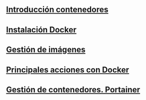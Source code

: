 ## [Introducción contenedores](Introduccion-contenedores-Docker.md)
## [Instalación Docker](Instalacion-Docker.md)
## [Gestión de imágenes](Gestion-Imagenes.md)
## [Principales acciones con Docker](Principales-Acciones-Docker.md)
## [Gestión de contenedores. Portainer](gestion-contenedores-portainer.md)
